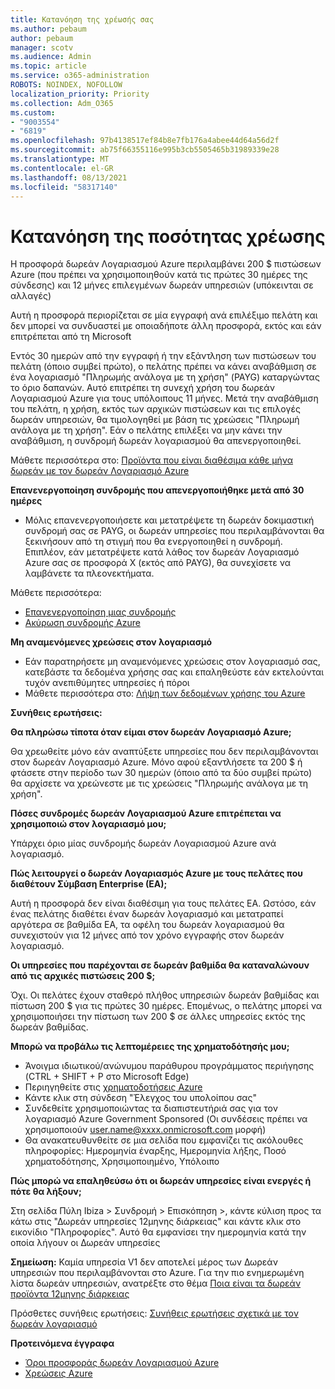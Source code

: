 ```yaml
---
title: Κατανόηση της χρέωσής σας
ms.author: pebaum
author: pebaum
manager: scotv
ms.audience: Admin
ms.topic: article
ms.service: o365-administration
ROBOTS: NOINDEX, NOFOLLOW
localization_priority: Priority
ms.collection: Adm_O365
ms.custom:
- "9003554"
- "6819"
ms.openlocfilehash: 97b4138517ef84b8e7fb176a4abee44d64a56d2f
ms.sourcegitcommit: ab75f66355116e995b3cb5505465b31989339e28
ms.translationtype: MT
ms.contentlocale: el-GR
ms.lasthandoff: 08/13/2021
ms.locfileid: "58317140"
---
```

# <a name="understand-billing-amount"></a>Κατανόηση της ποσότητας χρέωσης

Η προσφορά δωρεάν Λογαριασμού Azure περιλαμβάνει 200 $ πιστώσεων Azure (που πρέπει να χρησιμοποιηθούν κατά τις πρώτες 30 ημέρες της σύνδεσης) και 12 μήνες επιλεγμένων δωρεάν υπηρεσιών (υπόκεινται σε αλλαγές)

Αυτή η προσφορά περιορίζεται σε μία εγγραφή ανά επιλέξιμο πελάτη και δεν μπορεί να συνδυαστεί με οποιαδήποτε άλλη προσφορά, εκτός και εάν επιτρέπεται από τη Microsoft

Εντός 30 ημερών από την εγγραφή ή την εξάντληση των πιστώσεων του πελάτη (όποιο συμβεί πρώτο), ο πελάτης πρέπει να κάνει αναβάθμιση σε ένα λογαριασμό "Πληρωμής ανάλογα με τη χρήση" (PAYG) καταργώντας το όριο δαπανών. Αυτό επιτρέπει τη συνεχή χρήση του δωρεάν Λογαριασμού Azure για τους υπόλοιπους 11 μήνες. Μετά την αναβάθμιση του πελάτη, η χρήση, εκτός των αρχικών πιστώσεων και τις επιλογές δωρεάν υπηρεσιών, θα τιμολογηθεί με βάση τις χρεώσεις "Πληρωμή ανάλογα με τη χρήση". Εάν ο πελάτης επιλέξει να μην κάνει την αναβάθμιση, η συνδρομή δωρεάν λογαριασμού θα απενεργοποιηθεί.

Μάθετε περισσότερα στο: [Προϊόντα που είναι διαθέσιμα κάθε μήνα δωρεάν με τον δωρεάν Λογαριασμό Azure](https://azure.microsoft.com/free/free-account-faq/)

**Επανενεργοποίηση συνδρομής που απενεργοποιήθηκε μετά από 30 ημέρες**

- Μόλις επανενεργοποιήσετε και μετατρέψετε τη δωρεάν δοκιμαστική συνδρομή σας σε PAYG, οι δωρεάν υπηρεσίες που περιλαμβάνονται θα ξεκινήσουν από τη στιγμή που θα ενεργοποιηθεί η συνδρομή. Επιπλέον, εάν μετατρέψετε κατά λάθος τον δωρεάν Λογαριασμό Azure σας σε προσφορά X (εκτός από PAYG), θα συνεχίσετε να λαμβάνετε τα πλεονεκτήματα.

Μάθετε περισσότερα: 
- [Επανενεργοποίηση μιας συνδρομής](https://docs.microsoft.com/azure/billing/billing-subscription-become-disable?WT.mc_id=Portal-Microsoft_Azure_Support)
- [Ακύρωση συνδρομής Azure](https://docs.microsoft.com/azure/billing/billing-how-to-cancel-azure-subscription?WT.mc_id=Portal-Microsoft_Azure_Support)

**Μη αναμενόμενες χρεώσεις στον λογαριασμό**

- Εάν παρατηρήσετε μη αναμενόμενες χρεώσεις στον λογαριασμό σας, κατεβάστε τα δεδομένα χρήσης σας και επαληθεύστε εάν εκτελούνται τυχόν ανεπιθύμητες υπηρεσίες ή πόροι
- Μάθετε περισσότερα στο: [Λήψη των δεδομένων χρήσης του Azure](https://docs.microsoft.com/azure/billing/billing-download-azure-invoice-daily-usage-date?WT.mc_id=Portal-Microsoft_Azure_Support#download-usage)

**Συνήθεις ερωτήσεις:**

**Θα πληρώσω τίποτα όταν είμαι στον δωρεάν Λογαριασμό Azure;**

Θα χρεωθείτε μόνο εάν αναπτύξετε υπηρεσίες που δεν περιλαμβάνονται στον δωρεάν Λογαριασμό Azure. Μόνο αφού εξαντλήσετε τα 200 $ ή φτάσετε στην περίοδο των 30 ημερών (όποιο από τα δύο συμβεί πρώτο) θα αρχίσετε να χρεώνεστε με τις χρεώσεις "Πληρωμής ανάλογα με τη χρήση".

**Πόσες συνδρομές δωρεάν Λογαριασμού Azure επιτρέπεται να χρησιμοποιώ στον λογαριασμό μου;**  

Υπάρχει όριο μίας συνδρομής δωρεάν Λογαριασμού Azure ανά λογαριασμό.

**Πώς λειτουργεί ο δωρεάν Λογαριασμός Azure με τους πελάτες που διαθέτουν Σύμβαση Enterprise (EA);**  

Αυτή η προσφορά δεν είναι διαθέσιμη για τους πελάτες EA. Ωστόσο, εάν ένας πελάτης διαθέτει έναν δωρεάν λογαριασμό και μετατραπεί αργότερα σε βαθμίδα EA, τα οφέλη του δωρεάν λογαριασμού θα συνεχιστούν για 12 μήνες από τον χρόνο εγγραφής στον δωρεάν λογαριασμό.

**Οι υπηρεσίες που παρέχονται σε δωρεάν βαθμίδα θα καταναλώνουν από τις αρχικές πιστώσεις 200 $;**  

Όχι. Οι πελάτες έχουν σταθερό πλήθος υπηρεσιών δωρεάν βαθμίδας και πίστωση 200 $ για τις πρώτες 30 ημέρες. Επομένως, ο πελάτης μπορεί να χρησιμοποιήσει την πίστωση των 200 $ σε άλλες υπηρεσίες εκτός της δωρεάν βαθμίδας.

**Μπορώ να προβάλω τις λεπτομέρειες της χρηματοδότησής μου;**

- Άνοιγμα ιδιωτικού/ανώνυμου παράθυρου προγράμματος περιήγησης (CTRL + SHIFT + P στο Microsoft Edge)
- Περιηγηθείτε στις [χρηματοδοτήσεις Azure](http://www.microsoftazuresponsorships.com/)
- Κάντε κλικ στη σύνδεση "Έλεγχος του υπολοίπου σας"
- Συνδεθείτε χρησιμοποιώντας τα διαπιστευτήριά σας για τον λογαριασμό Azure Government Sponsored (Οι συνδέσεις πρέπει να χρησιμοποιούν user.name@xxxx.onmicrosoft.com μορφή)
- Θα ανακατευθυνθείτε σε μια σελίδα που εμφανίζει τις ακόλουθες πληροφορίες: Ημερομηνία έναρξης, Ημερομηνία λήξης, Ποσό χρηματοδότησης, Χρησιμοποιημένο, Υπόλοιπο

**Πώς μπορώ να επαληθεύσω ότι οι δωρεάν υπηρεσίες είναι ενεργές ή πότε θα λήξουν;**

Στη σελίδα Πύλη Ibiza > Συνδρομή > Επισκόπηση >, κάντε κύλιση προς τα κάτω στις "Δωρεάν υπηρεσίες 12μηνης διάρκειας" και κάντε κλικ στο εικονίδιο "Πληροφορίες". Αυτό θα εμφανίσει την ημερομηνία κατά την οποία λήγουν οι Δωρεάν υπηρεσίες

**Σημείωση:** Καμία υπηρεσία V1 δεν αποτελεί μέρος των Δωρεάν υπηρεσιών που περιλαμβάνονται στο Azure. Για την πιο ενημερωμένη λίστα δωρεάν υπηρεσιών, ανατρέξτε στο θέμα [Ποια είναι τα δωρεάν προϊόντα 12μηνης διάρκειας](http://www.microsoftazuresponsorships.com/)

Πρόσθετες συνήθεις ερωτήσεις: [Συνήθεις ερωτήσεις σχετικά με τον δωρεάν λογαριασμό](https://azure.microsoft.com/free/free-account-faq/)

**Προτεινόμενα έγγραφα**

- [Όροι προσφοράς δωρεάν Λογαριασμού Azure](https://azure.microsoft.com/offers/ms-azr-0044p/)
- [Χρεώσεις Azure](https://azure.microsoft.com/pricing/)
